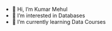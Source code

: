 - 👋 Hi, I’m Kumar Mehul
- 👀 I’m interested in Databases
- 🌱 I’m currently learning Data Courses
<!--
- 💞️ I’m looking to collaborate on ...
- 📫 How to reach me ...

<!---
kmehul/kmehul is a ✨ special ✨ repository because its `README.md` (this file) appears on your GitHub profile.
You can click the Preview link to take a look at your changes.
--->
